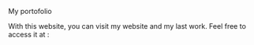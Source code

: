 My portofolio

With this website, you can visit my website and my last work.
Feel free to access it at : 
